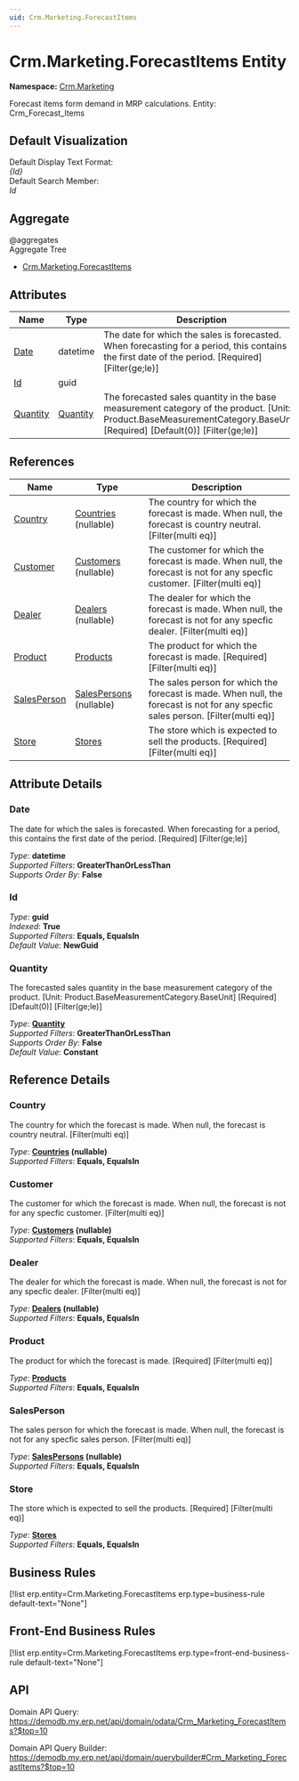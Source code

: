 ```yaml
---
uid: Crm.Marketing.ForecastItems
---
```

# Crm.Marketing.ForecastItems Entity

**Namespace:** [Crm.Marketing](Crm.Marketing.md)  

Forecast items form demand in MRP calculations. Entity: Crm_Forecast_Items

## Default Visualization
Default Display Text Format:  
_{Id}_  
Default Search Member:  
_Id_  

## Aggregate
  @aggregates  
Aggregate Tree  
* [Crm.Marketing.ForecastItems](Crm.Marketing.ForecastItems.md)  

## Attributes

| Name | Type | Description |
| ---- | ---- | --- |
| [Date](Crm.Marketing.ForecastItems.md#date) | datetime | The date for which the sales is forecasted. When forecasting for a period, this contains the first date of the period. [Required] [Filter(ge;le)] 
| [Id](Crm.Marketing.ForecastItems.md#id) | guid |  
| [Quantity](Crm.Marketing.ForecastItems.md#quantity) | [Quantity](../data-types.md#quantity) | The forecasted sales quantity in the base measurement category of the product. [Unit: Product.BaseMeasurementCategory.BaseUnit] [Required] [Default(0)] [Filter(ge;le)] 

## References

| Name | Type | Description |
| ---- | ---- | --- |
| [Country](Crm.Marketing.ForecastItems.md#country) | [Countries](General.Geography.Countries.md) (nullable) | The country for which the forecast is made. When null, the forecast is country neutral. [Filter(multi eq)] |
| [Customer](Crm.Marketing.ForecastItems.md#customer) | [Customers](Crm.Customers.md) (nullable) | The customer for which the forecast is made. When null, the forecast is not for any specfic customer. [Filter(multi eq)] |
| [Dealer](Crm.Marketing.ForecastItems.md#dealer) | [Dealers](Crm.Dealers.md) (nullable) | The dealer for which the forecast is made. When null, the forecast is not for any specfic dealer. [Filter(multi eq)] |
| [Product](Crm.Marketing.ForecastItems.md#product) | [Products](General.Products.Products.md) | The product for which the forecast is made. [Required] [Filter(multi eq)] |
| [SalesPerson](Crm.Marketing.ForecastItems.md#salesperson) | [SalesPersons](Crm.SalesPersons.md) (nullable) | The sales person for which the forecast is made. When null, the forecast is not for any specfic sales person. [Filter(multi eq)] |
| [Store](Crm.Marketing.ForecastItems.md#store) | [Stores](Logistics.Inventory.Stores.md) | The store which is expected to sell the products. [Required] [Filter(multi eq)] |


## Attribute Details

### Date

The date for which the sales is forecasted. When forecasting for a period, this contains the first date of the period. [Required] [Filter(ge;le)]

_Type_: **datetime**  
_Supported Filters_: **GreaterThanOrLessThan**  
_Supports Order By_: **False**  

### Id

_Type_: **guid**  
_Indexed_: **True**  
_Supported Filters_: **Equals, EqualsIn**  
_Default Value_: **NewGuid**  

### Quantity

The forecasted sales quantity in the base measurement category of the product. [Unit: Product.BaseMeasurementCategory.BaseUnit] [Required] [Default(0)] [Filter(ge;le)]

_Type_: **[Quantity](../data-types.md#quantity)**  
_Supported Filters_: **GreaterThanOrLessThan**  
_Supports Order By_: **False**  
_Default Value_: **Constant**  


## Reference Details

### Country

The country for which the forecast is made. When null, the forecast is country neutral. [Filter(multi eq)]

_Type_: **[Countries](General.Geography.Countries.md) (nullable)**  
_Supported Filters_: **Equals, EqualsIn**  

### Customer

The customer for which the forecast is made. When null, the forecast is not for any specfic customer. [Filter(multi eq)]

_Type_: **[Customers](Crm.Customers.md) (nullable)**  
_Supported Filters_: **Equals, EqualsIn**  

### Dealer

The dealer for which the forecast is made. When null, the forecast is not for any specfic dealer. [Filter(multi eq)]

_Type_: **[Dealers](Crm.Dealers.md) (nullable)**  
_Supported Filters_: **Equals, EqualsIn**  

### Product

The product for which the forecast is made. [Required] [Filter(multi eq)]

_Type_: **[Products](General.Products.Products.md)**  
_Supported Filters_: **Equals, EqualsIn**  

### SalesPerson

The sales person for which the forecast is made. When null, the forecast is not for any specfic sales person. [Filter(multi eq)]

_Type_: **[SalesPersons](Crm.SalesPersons.md) (nullable)**  
_Supported Filters_: **Equals, EqualsIn**  

### Store

The store which is expected to sell the products. [Required] [Filter(multi eq)]

_Type_: **[Stores](Logistics.Inventory.Stores.md)**  
_Supported Filters_: **Equals, EqualsIn**  



## Business Rules

[!list erp.entity=Crm.Marketing.ForecastItems erp.type=business-rule default-text="None"]

## Front-End Business Rules

[!list erp.entity=Crm.Marketing.ForecastItems erp.type=front-end-business-rule default-text="None"]

## API

Domain API Query:
<https://demodb.my.erp.net/api/domain/odata/Crm_Marketing_ForecastItems?$top=10>

Domain API Query Builder:
<https://demodb.my.erp.net/api/domain/querybuilder#Crm_Marketing_ForecastItems?$top=10>

